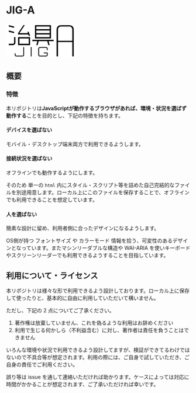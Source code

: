 # JIG-A

![本リポジトリのロゴ 「治具A（J I G - A）」](./note/misc/jig-a-logo-2.svg)

## 概要

### 特徴

本リポジトリは**JavaScriptが動作するブラウザがあれば、環境・状況を選ばず動作する**ことを目的とし、下記の特徴を持ちます。

#### デバイスを選ばない

モバイル・デスクトップ端末両方で利用できるようします。

#### 接続状況を選ばない

オフラインでも動作するようにします。

そのため 単一の `html` 内にスタイル・スクリプト等を詰めた自己完結的なファイルを別途用意します。ローカル上にこのファイルを保存することで、オフラインでも利用できることを想定しています。

#### 人を選ばない

簡素な設計に留め、利用者側に合ったデザインになるようします。

OS側が持つ フォントサイズ や カラーモード 情報を拾う、可変性のあるデザインとなっています。またマシンリーダブルな構造や WAI-ARIA を使いキーボードやスクリーンリーダーでも利用できるようすることを目指しています。

## 利用について・ライセンス

<!--本リポジトリは、基本的に**MITライセンス**となっています。-->

本リポジトリは様々な形で利用できるよう設計しております。ローカル上に保存して使ったりと、基本的に自由に利用していただいて構いません。

ただし、下記の 2 点についてご了承ください。

1. 著作権は放棄していません、これを偽るような利用はお辞めください
2. 利用で生じる何かしら（不利益含む）に対し、著作者は責任を負うことはできません

いろんな環境や状況で利用できるよう設計してますが、検証ができてるわけではないので不具合等が想定されます。利用の際には、ご自身で試していただき、ご自身の責任でご利用ください。

誤り等は issue を通して連絡いただければ助かります。ケースによっては対応に時間がかかることが想定されます、ご了承いただければ幸いです。
